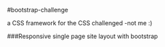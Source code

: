 #bootstrap-challenge

a CSS framework for the CSS challenged  -not me :)

###Responsive single page site layout with bootstrap
